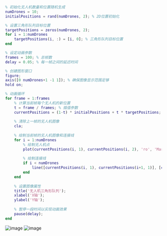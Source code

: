 ```matlab
% 初始化无人机数量和位置随机生成
numDrones = 10;
initialPositions = rand(numDrones, 2); % 2D位置初始化

% 设置三角形队列目标位置
targetPositions = zeros(numDrones, 2);
for i = 1:numDrones
    targetPositions(i, :) = [i, 0]; % 三角形队列目标位置
end

% 设定动画参数
frames = 100; % 总帧数
delay = 0.05; % 每一帧之间的延迟时间

% 创建图形窗口
figure;
axis([0 numDrones+1 -1 1]); % 确保图像显示范围足够
hold on;

% 动画循环
for frame = 1:frames
    % 计算当前帧每个无人机的新位置
    t = frame / frames; % 插值参数
    currentPositions = (1-t) * initialPositions + t * targetPositions;
    
    % 清除上一帧的无人机图像
    cla;
    
    % 绘制当前帧的无人机图像和连接线
    for i = 1:numDrones
        % 绘制无人机点
        plot(currentPositions(i, 1), currentPositions(i, 2), 'ro', 'MarkerSize', 10, 'LineWidth', 2);
        
        % 绘制连接线
        if i < numDrones
            line([currentPositions(i, 1), currentPositions(i+1, 1)], [currentPositions(i, 2), currentPositions(i+1, 2)], 'Color', 'blue', 'LineWidth', 1);
        end
    end
    
    % 设置图像属性
    title('无人机三角形队列');
    xlabel('X轴');
    ylabel('Y轴');
    
    % 暂停一段时间以实现动画效果
    pause(delay);
end

```

![image](https://github.com/LQepoch/Robotic_Fish_Matlab_Test/assets/43512109/abb65686-d5db-4220-b9e1-6682b0f0db02)
![image](https://github.com/LQepoch/Robotic_Fish_Matlab_Test/assets/43512109/5cbe705b-c86d-43fb-9801-6865de08114a)
